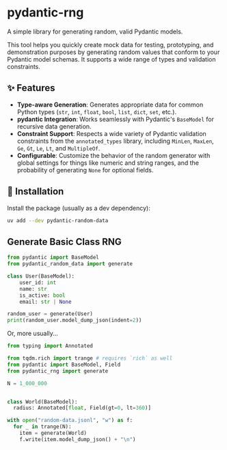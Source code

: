 # pydantic-rng

A simple library for generating random, valid Pydantic models.

This tool helps you quickly create mock data for testing, prototyping, and demonstration purposes by generating random values that conform to your Pydantic model schemas. It supports a wide range of types and validation constraints.

## ✨ Features

* **Type-aware Generation**: Generates appropriate data for common Python types (`str`, `int`, `float`, `bool`, `list`, `dict`, `set`, etc.).
* **pydantic Integration**: Works seamlessly with Pydantic's `BaseModel` for recursive data generation.
* **Constraint Support**: Respects a wide variety of Pydantic validation constraints from the `annotated_types` library, including `MinLen`, `MaxLen`, `Ge`, `Gt`, `Le`, `Lt`, and `MultipleOf`.
* **Configurable**: Customize the behavior of the random generator with global settings for things like numeric and string ranges, and the probability of generating `None` for optional fields.

## 🚀 Installation

Install the package (usually as a dev dependency):

```bash
uv add --dev pydantic-random-data
```

## Generate Basic Class RNG

```python
from pydantic import BaseModel
from pydantic_random_data import generate

class User(BaseModel):
    user_id: int
    name: str
    is_active: bool
    email: str | None

random_user = generate(User)
print(random_user.model_dump_json(indent=2))
```


Or, more usually...

```python
from typing import Annotated

from tqdm.rich import trange # requires `rich` as well
from pydantic import BaseModel, Field
from pydantic_rng import generate

N = 1_000_000


class World(BaseModel):
  radius: Annotated[float, Field(gt=0, lt=360)]

with open("random-data.jsonl", "w") as f:
  for _ in trange(N):
    item = generate(World)
    f.write(item.model_dump_json() + "\n")
```
